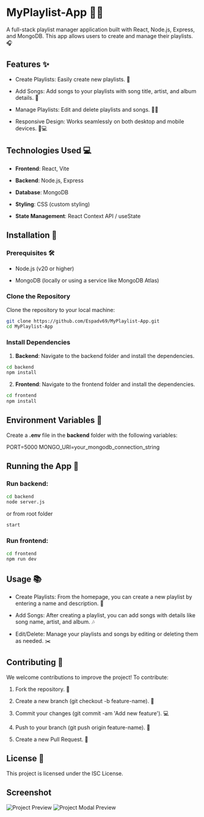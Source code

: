 # MyPlaylist-App 🎵🎶

A full-stack playlist manager application built with React, Node.js, Express, and MongoDB. This app allows users to create and manage their playlists. 🎧

## Features ✨

- Create Playlists: Easily create new playlists. 📜

- Add Songs: Add songs to your playlists with song title, artist, and album details. 🎵

- Manage Playlists: Edit and delete playlists and songs. 📝❌

- Responsive Design: Works seamlessly on both desktop and mobile devices. 📱💻

## Technologies Used 💻

- **Frontend**: React, Vite

- **Backend**: Node.js, Express

- **Database**: MongoDB

- **Styling**: CSS (custom styling)

- **State Management**: React Context API / useState

## Installation 🚀

### Prerequisites 🛠️

- Node.js (v20 or higher)

- MongoDB (locally or using a service like MongoDB Atlas)

### Clone the Repository

Clone the repository to your local machine:

```bash
git clone https://github.com/Espadv69/MyPlaylist-App.git
cd MyPlaylist-App
```

### Install Dependencies

1. **Backend**: Navigate to the backend folder and install the dependencies.

```bash
cd backend
npm install
```

2. **Frontend**: Navigate to the frontend folder and install the dependencies.

```bash
cd frontend
npm install
```

## Environment Variables 🔑

Create a **.env** file in the **backend** folder with the following variables:

PORT=5000
MONGO_URI=your_mongodb_connection_string

## Running the App 🎉

### Run **backend**:

```bash
cd backend
node server.js
```

or from root folder

```bash
start
```

### Run **frontend**:

```bash
cd frontend
npm run dev
```

## Usage 📚

- Create Playlists: From the homepage, you can create a new playlist by entering a name and description. 🎨

- Add Songs: After creating a playlist, you can add songs with details like song name, artist, and album. 🎶

- Edit/Delete: Manage your playlists and songs by editing or deleting them as needed. ✂️

## Contributing 🤝

We welcome contributions to improve the project! To contribute:

1. Fork the repository. 🍴

2. Create a new branch (git checkout -b feature-name). 🌱

3. Commit your changes (git commit -am 'Add new feature'). 💻

4. Push to your branch (git push origin feature-name). 🚀

5. Create a new Pull Request. 🔄

## License 📜

This project is licensed under the ISC License.

## Screenshot
![Project Preview](/myPlaylist.png)
![Project Modal Preview](/myPlaylistModal.png)
